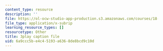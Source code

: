 ```yaml
---
content_type: resource
description: ''
file: https://ol-ocw-studio-app-production.s3.amazonaws.com/courses/18-06sc-linear-algebra-fall-2011/6a9ccc5be4c45193a6368de8bcd9c10d_Y_Ac6KiQ1t0.vtt
file_type: application/x-subrip
learning_resource_types: []
resourcetype: Other
title: 3play caption file
uid: 6a9ccc5b-e4c4-5193-a636-8de8bcd9c10d
---
```

